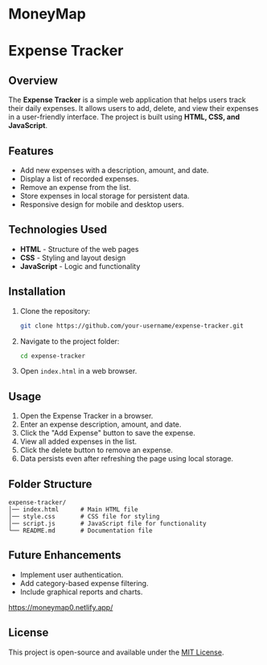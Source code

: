 # MoneyMap
# Expense Tracker

## Overview
The **Expense Tracker** is a simple web application that helps users track their daily expenses. It allows users to add, delete, and view their expenses in a user-friendly interface. The project is built using **HTML, CSS, and JavaScript**.

## Features
- Add new expenses with a description, amount, and date.
- Display a list of recorded expenses.
- Remove an expense from the list.
- Store expenses in local storage for persistent data.
- Responsive design for mobile and desktop users.

## Technologies Used
- **HTML** - Structure of the web pages
- **CSS** - Styling and layout design
- **JavaScript** - Logic and functionality

## Installation
1. Clone the repository:
   ```sh
   git clone https://github.com/your-username/expense-tracker.git
   ```
2. Navigate to the project folder:
   ```sh
   cd expense-tracker
   ```
3. Open `index.html` in a web browser.

## Usage
1. Open the Expense Tracker in a browser.
2. Enter an expense description, amount, and date.
3. Click the "Add Expense" button to save the expense.
4. View all added expenses in the list.
5. Click the delete button to remove an expense.
6. Data persists even after refreshing the page using local storage.

## Folder Structure
```
expense-tracker/
│── index.html      # Main HTML file
│── style.css       # CSS file for styling
│── script.js       # JavaScript file for functionality
└── README.md       # Documentation file
```

## Future Enhancements
- Implement user authentication.
- Add category-based expense filtering.
- Include graphical reports and charts.

https://moneymap0.netlify.app/

## License
This project is open-source and available under the [MIT License](LICENSE).



